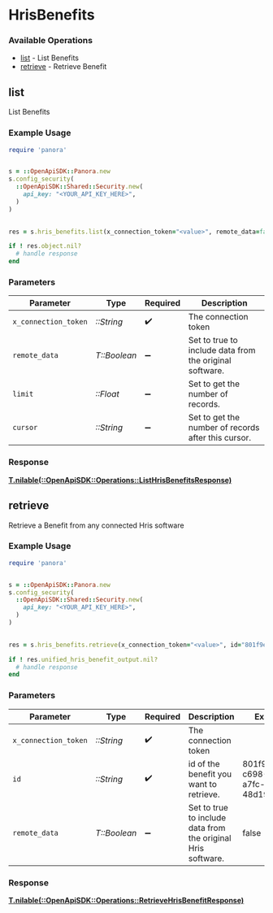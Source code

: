 # HrisBenefits


### Available Operations

* [list](#list) - List Benefits
* [retrieve](#retrieve) - Retrieve Benefit

## list

List Benefits

### Example Usage

```ruby
require 'panora'


s = ::OpenApiSDK::Panora.new
s.config_security(
  ::OpenApiSDK::Shared::Security.new(
    api_key: "<YOUR_API_KEY_HERE>",
  )
)

    
res = s.hris_benefits.list(x_connection_token="<value>", remote_data=false, limit=7685.78, cursor="<value>")

if ! res.object.nil?
  # handle response
end

```

### Parameters

| Parameter                                               | Type                                                    | Required                                                | Description                                             |
| ------------------------------------------------------- | ------------------------------------------------------- | ------------------------------------------------------- | ------------------------------------------------------- |
| `x_connection_token`                                    | *::String*                                              | :heavy_check_mark:                                      | The connection token                                    |
| `remote_data`                                           | *T::Boolean*                                            | :heavy_minus_sign:                                      | Set to true to include data from the original software. |
| `limit`                                                 | *::Float*                                               | :heavy_minus_sign:                                      | Set to get the number of records.                       |
| `cursor`                                                | *::String*                                              | :heavy_minus_sign:                                      | Set to get the number of records after this cursor.     |


### Response

**[T.nilable(::OpenApiSDK::Operations::ListHrisBenefitsResponse)](../../models/operations/listhrisbenefitsresponse.md)**


## retrieve

Retrieve a Benefit from any connected Hris software

### Example Usage

```ruby
require 'panora'


s = ::OpenApiSDK::Panora.new
s.config_security(
  ::OpenApiSDK::Shared::Security.new(
    api_key: "<YOUR_API_KEY_HERE>",
  )
)

    
res = s.hris_benefits.retrieve(x_connection_token="<value>", id="801f9ede-c698-4e66-a7fc-48d19eebaa4f", remote_data=false)

if ! res.unified_hris_benefit_output.nil?
  # handle response
end

```

### Parameters

| Parameter                                                    | Type                                                         | Required                                                     | Description                                                  | Example                                                      |
| ------------------------------------------------------------ | ------------------------------------------------------------ | ------------------------------------------------------------ | ------------------------------------------------------------ | ------------------------------------------------------------ |
| `x_connection_token`                                         | *::String*                                                   | :heavy_check_mark:                                           | The connection token                                         |                                                              |
| `id`                                                         | *::String*                                                   | :heavy_check_mark:                                           | id of the benefit you want to retrieve.                      | 801f9ede-c698-4e66-a7fc-48d19eebaa4f                         |
| `remote_data`                                                | *T::Boolean*                                                 | :heavy_minus_sign:                                           | Set to true to include data from the original Hris software. | false                                                        |


### Response

**[T.nilable(::OpenApiSDK::Operations::RetrieveHrisBenefitResponse)](../../models/operations/retrievehrisbenefitresponse.md)**

